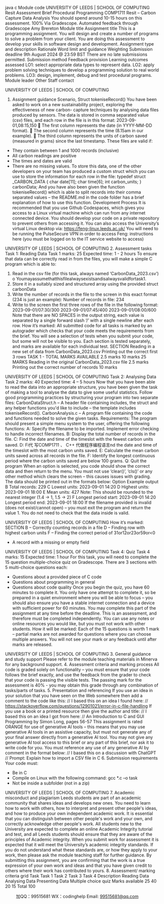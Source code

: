 java c Module code
UNIVERSITY OF LEEDS | SCHOOL OF COMPUTING
Resit Assessment Brief
Procedural Programming
COMP1711
Resit – Carbon Capture Data Analysis
You should spend around 10-15 hours on this assessment. 100%
Via Gradescope.
Automated feedback through Gradescope
Amy Brereton
   Module title
      Assignment title
   This is a programming assignment. You will design and create a number of programs to solve a problem from your client.
  You are doing this assessment to develop your skills in software design and development.
    Assignment type and description
    Rationale
  Word limit and guidance
   Weighting
      Submission deadline
9th August 2024 @ 23:59 BST
There are no late submissions permitted.
   Submission method
   Feedback provision
       Learning outcomes
assessed
LO1: select appropriate data types to represent data.
LO2: apply problem solving techniques to develop a programming solution to real world problems.
LO3: design, implement, debug and test procedural programs.
   Module leader
   Other Staff contact
  
 UNIVERSITY OF LEEDS | SCHOOL OF COMPUTING
1. Assignment guidance
Scenario, Struct  tokeniseRecord()
You have been asked to work on a new sustainability project, exploring the effectiveness of new carbon- capture techniques by analysing data files produced by sensors.
The data is stored in comma separated value (csv) files, and each row in the file is in this format:
2023-09-01,08:15,150
 The first column represents the date (in YYYY-MM-DD format).
 The second column represents the time (8.15am in our example).
 The third column represents the units of carbon saved (measured in grams) since the last timestamp.
These files are valid if:
- They contain between 1 and 1000 records (inclusive)
- All carbon readings are positive
- The times and dates are valid
- There are no missing values.
To store this data, one of the other developers on your team has produced a custom struct which you can use to store the information for each row in the file:
typedef struct _CARBON_DATA {
    char date[11];
    char time[6];
    int carbon_units;
} carbonData;
And you have also been given the function tokeniseRecord() which is able to split records into their comma separated values – the README.md in the code folder has a brief explanation of how to use this function.
Development Process
It is recommended that you use Github Codespaces, which gives you access to a Linux virtual machine which can run from any internet connected device.
You should develop your code on a private repository to prevent others from accessing it.
You can also access the University’s virtual Linux desktop via:
https://feng-linux.leeds.ac.uk/
You will need to be running the PulseSecure VPN in order to access Feng: instructions here (you must be logged on to the IT service website to access)
   
 UNIVERSITY OF LEEDS | SCHOOL OF COMPUTING
2. Assessment tasks Task 1: Reading Data
Task 1 marks: 25 Expected time: 1 - 2 hours
To ensure that data can be correctly read in from the files, you will make a simple C program which is able to:
1. Read in the csv file (for this task, always named ‘CarbonData_2023.csv’)
o Youmayassumethatthisfilealwaysexistsandisalwaysvalidfortask1.
2. Store it in a suitably sized and structured array using the provided struct carbonData
3. Write the number of records in the file to the screen in this exact format (234 is just an example):
     Number of records in file: 234
4. Write to the screen the first three rows of the file in the following format:
     2023-09-01/07:30/300
     2023-09-01/07:45/400
     2023-09-01/08:00/600
Note that there are NO SPACES in the output string, each value is separated by a single forward slash ‘/’ with a single newline after each row.
How it’s marked:
All submitted code for all tasks is marked by an autograder which checks that your code meets the requirements from the brief. You will see a selection of tests when you submit your code, but some will not be visible to you.
  Each section is tested separately, and marks are available for each individual test.
SECTION
Reading in a new set of data from CarbonData_2023.csv
Printing out the correct first 3 rows
TASK 1 - TOTAL
MARKS AVAILABLE
2.5 marks
10 marks
25 MARKS
  Reading in the original CarbonData_2023.csv file
  2.5 marks
 Printing out the correct number of records
 10 marks

 UNIVERSITY OF LEEDS | SCHOOL OF COMPUTING
Task 2: Analysing Data Task 2 marks: 40
Expected time: 4 – 5 hours
Now that you have been able to read the data into an appropriate structure, you have been given the task of making a tool to analyse the data to give some useful statistics.
Follow good programming practices by structuring your program into two separate files:
CarbonDataStruct.h – A header file containing includes, the struct and any helper functions you'd like to include – the template includes tokeniseRecord().
CarbonAnalysis.c – A program file containing the code and functions needed to solve the given tasks.
Requirements:
The program should present a simple menu system to the user, offering the following functions:
A: Specify the filename to be imported. Implement error checking to handle incorrect filenames. B: Display the total number of records in the file.
C: Find the date and time of the timeslot with the fewest carbon units saved.
D: Fi代 写COMP1711 、 C++
代做程序编程语言nd the date and time of the timeslot with the most carbon units saved.
E: Calculate the mean carbon units saved across all records in the file.
F: Identify the longest continuous period where the carbon units saved are below 100 grams. Q: Quit the program
When an option is selected, you code should show the correct data and then return to the menu.
You must not use ‘clear()’, ‘cls()’ or any other method which clears the screen – this causes issues with grading.
The data should be printed out in the formats below:
Option Example output
B Total records: 229
C Lowest units: 2023-09-01 14:20
D Highest units: 2023-09-01 18:00
E Mean units: 427
Note: This should be rounded to the nearest integer (1.4 -> 1, 1.5 -> 2)
F Longest period start: 2023-09-01 14:20 Longest period end: 2023-09-01 18:00
If the filename provided is invalid (does not exist/cannot open) – you must exit the program and return the value 1.
You do not need to check that the data inside is valid.
                 
 UNIVERSITY OF LEEDS | SCHOOL OF COMPUTING
How it’s marked:
SECTION
B – Correctly counting records in a file
D – Finding row with highest carbon units
F – Finding the correct period of 31or12or23or59or<0
- A record with a missing or empty field

 UNIVERSITY OF LEEDS | SCHOOL OF COMPUTING
Task 4: Quiz Task 4 marks: 15
Expected time: 1 hour
For this task, you will need to complete the 15 question multiple-choice quiz on Gradescope.
There are 3 sections with 5 multi-choice questions each:
- Questions about a provided piece of C code
- Questions about programming in general
- Questions about code quality
Once you begin the quiz, you have 60 minutes to complete it. You only have one attempt to complete it, so be prepared in a quiet environment where you will be able to focus – you should also ensure you have a stable internet connection and a device with sufficient power for 60 minutes.
You may complete this part of the assignment at any time before the deadline.
This is an assessment, and therefore must be completed independently. You can use any notes or online
resources you would like, but you must not work with other students. How it will be marked:
Each of the 15 questions is worth 1 mark – partial marks are not awarded for questions where you can choose multiple answers.
You will not see your mark or any feedback until after marks are released.
 
 UNIVERSITY OF LEEDS | SCHOOL OF COMPUTING
3. General guidance and study support
Please refer to the module teaching materials in Minerva for any background support.
4. Assessment criteria and marking process
All code is graded solely on functionality – you must ensure that your code follows the brief exactly, and use the feedback from the grader to check that your code is passing the visible tests.
The passing mark for the assessment is 40% - you may obtain this grade through any combination of tasks/parts of tasks.
5. Presentation and referencing
If you use an idea in your solution that you have seen on the Web somewhere then add a comment to the code like this:
// I based this on an idea I found here:
// https://stackoverflow.com/questions/12901021/error-in-c-file-handling
If you use a book or a printed resource then give the author and title:
// I based this on an idea I got from here:
// An Introduction to C and GUI Programming by Simon Long, pages 56-57
This assignment is rated ORANGE for use of generative AI tools – this means that you may use generative AI tools in an assistive capacity, but must not generate any of your final answer directly from a generative AI tool.
You may not give any generative AI tool access to this brief or any part of this brief, nor ask it to write code for you.
You must reference any use of any generative AI by comment in the format below: // I based this on a discussion with ChatGPT
// Prompt: Explain how to import a CSV file in C
6. Submission requirements
Your code must:
- Be in C
- Compile on Linux with the following command: gcc *.c –o task
- Not be inside a subfolder (not in a zip)

 UNIVERSITY OF LEEDS | SCHOOL OF COMPUTING
7. Academic misconduct and plagiarism
Leeds students are part of an academic community that shares ideas and develops new ones.
You need to learn how to work with others, how to interpret and present other people's ideas, and how to produce your own independent academic work. It is essential that you can distinguish between other people's work and your own, and correctly acknowledge other people's work.
All students new to the University are expected to complete an online Academic Integrity tutorial and test, and all Leeds students should ensure that they are aware of the principles of Academic integrity.
When you submit work for assessment it is expected that it will meet the University’s academic integrity standards.
If you do not understand what these standards are, or how they apply to your work, then please ask the module teaching staff for further guidance.
By submitting this assignment, you are confirming that the work is a true expression of your own work and ideas and that you have given credit to others where their work has contributed to yours.
 8. Assessment/ marking criteria grid
   Task
Task 1 Task 2 Task 3 Task 4
Description
Reading Data Analysing Data Presenting Data Multiple choice quiz
Marks available
25 40 20 15
Total 100
                 

         
加QQ：99515681  WX：codinghelp  Email: 99515681@qq.com

